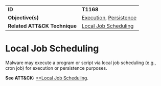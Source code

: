 |||
|---------|------------------------|
|**ID**|**T1168**|
|**Objective(s)**| [Execution](../execution), [Persistence](../persistence)|
|**Related ATT&CK Technique**|[Local Job Scheduling](https://attack.mitre.org/techniques/T1168/)|


Local Job Scheduling
====================
Malware may execute a program or script via local job scheduling (e.g., cron job) for execution or persistence purposes.

**See ATT&CK:** [**Local Job Scheduling](https://attack.mitre.org/techniques/T1168/).